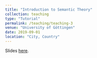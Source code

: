 ```yaml
---
title: "Introduction to Semantic Theory"
collection: teaching
type: "Tutorial"
permalink: /teaching/teaching-3
venue: "University of Göttingen"
date: 2019-09-01
location: "City, Country"
---
```

Slides [here](https://github.com/zeqizhao12/zeqizhao12.github.io/tree/b4d88efdd313bb828ea210571cdf2c23209d6585/files/Tutorium_Tutorial_Introduction_to_Semantic_Theory_No._4).
